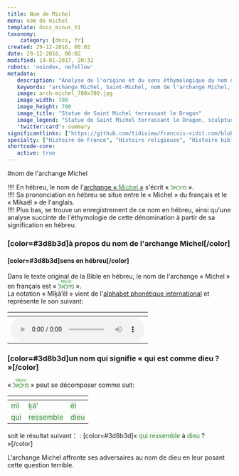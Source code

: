 ```yaml
---
title: Nom de Michel
menu: nom de michel
template: docs_minus_h1
taxonomy:
    category: [docs, fr]
created: 29-12-2016, 00:02
date: 29-12-2016, 00:02
modified: 14-01-2017, 20:32
robots: 'noindex, nofollow'
metadata:
   description: "Analyse de l'origine et du sens éthymologique du nom de l'archange Michel à partir de sa dénomination en hébreu"
   keywords: "archange Michel, Saint-Michel, nom de l'archange Michel, hébreu, origine du nom de Saint-Michel"
   image: arch-michel_700x700.jpg
   image_width: 700
   image_height: 700
   image_title: "Statue de Saint Michel terrassant le Dragon"
   image_legend: "Statue de Saint Michel terrassant le Dragon, sculpture couronnant l'abbaye du Mont-Saint-Michel et réalisée par Emmanuel Fremiet"
   'twitter:card': summary
significantlinks: ["https://github.com/tidiview/francois-vidit.com/blob/develop/user/sites/docs/pages/01.home/04.mont-saint-michel/arch-michel/01.nom/docs.fr.md", "https://fr.wikipedia.org/wiki/Alphabet_phonétique_international", "https://fr.wikipedia.org/wiki/Michel_(archange)"]
specialty: ["Histoire de France", "Histoire religieuse", "Histoire biblique", "Nouveau Testament", "Apocalypse", "Archange Michel", "Saint-Michel", "Mont-Saint-Michel", "hébreu", "nom de l'archange Michel", "origine du nom de Saint-Michel"]
shortcode-core:
   active: true
---
```

#nom de l'archange Michel

!!!! En hébreu, le nom de l'[archange « <span style="color:#3d8b3d;">Michel</span> »][1] s'écrit « <span lang="he" style="color:#3d8b3d;">מיכאל</span> ».  
!!!! Sa prononciation en hébreu se situe entre le « Michel » du français et le « Mikaël » de l'anglais.  
!!!! Plus bas, se trouve un enregistrement de ce nom en hébreu, ainsi qu'une analyse succinte de l'éthymologie de cette dénomination à partir de sa signification en hébreu.  

### [color=#3d8b3d]à propos du nom de l'archange Michel[/color]

#### [color=#3d8b3d]sens en hébreu[/color]

Dans le texte original de la Bible en hébreu, le nom de l'archange « Michel » en français est « <ruby><rb><span style="background:#f1f9f1;color:#3d8b3d;" lang="he">מיכאל</span></rb><rt><span style="background:#f1f9f1;color:#3d8b3d;">Mîḵā’ēl</span></rt></ruby> ».  
La notation « Mîḵā’ēl » vient de l'[alphabet phonétique international][2] et représente le son suivant:      

| <span hidden>hidden</span> |
| -------------------------- |
| ![][3] |

### [color=#3d8b3d]un nom qui signifie « qui est comme dieu ? »[/color]

« <ruby><rb><span style="background:#f1f9f1;color:#3d8b3d;">מיכאל</span></rb><rt><span style="background:#f1f9f1;color:#3d8b3d;">Mîḵā’ēl</span></rt></ruby> » peut se décomposer comme suit:  

| <span hidden>hidden</span> | <span hidden>hidden</span> | <span hidden>hidden</span> |
| -------------------------- | -------------------------- | -------------------------- |
| <span style="background:#f1f9f1;color:#3d8b3d;">mî</span> | <span style="background:#f1f9f1;color:#3d8b3d;">ḵā’</span> | <span style="background:#f1f9f1;color:#3d8b3d;">ēl</span> |
| <span style="background:#f1f9f1;color:#3d8b3d;">qui</span> | <span style="background:#f1f9f1;color:#3d8b3d;">ressemble</span> | <span style="background:#f1f9f1;color:#3d8b3d;">dieu</span> |  

soit le résultat suivant：
: [color=#3d8b3d]« <span style="background:#f1f9f1;color:#3d8b3d;">qui</span> <span style="background:#f1f9f1;color:#3d8b3d;">ressemble</span> à <span style="background:#f1f9f1;color:#3d8b3d;">dieu</span> ? »[/color]  

L'archange Michel affronte ses adversaires au nom de dieu en leur posant cette question terrible.  

[1]: https://fr.wikipedia.org/wiki/Michel_(archange) "https://fr.wikipedia.org/wiki/Michel (archange)"
[2]: https://fr.wikipedia.org/wiki/Alphabet_phon%C3%A9tique_international "https://fr.wikipedia.org/wiki/Alphabet phonétique international"
[3]: ./prononciation_mihael.mp3 "Prononciation de מיכאל en hébreu"